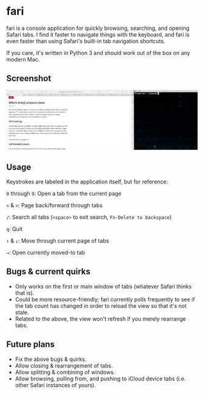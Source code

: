 # fari

fari is a console application for quickly browsing, searching, and opening Safari tabs. I find it faster to navigate things with the keyboard, and fari is even faster than using Safari's built-in tab navigation shortcuts. 

If you care, it's written in Python 3 and should work out of the box on any modern Mac. 

## Screenshot

![](fari.gif)

## Usage

Keystrokes are labeled in the application itself, but for reference: 

`0` through `9`: Open a tab from the current page

`<` & `>`: Page back/forward through tabs

`/`: Search all tabs (`<space>` to exit search, `Fn-Delete to backspace`)

`q`: Quit

`↑` & `↓`: Move through current page of tabs

`→`: Open currently moved-to tab

## Bugs & current quirks

- Only works on the first or main window of tabs (whatever Safari thinks that is). 
- Could be more resource-friendly; fari currently polls frequently to see if the tab count has changed in order to reload the view so that it's not stale.
- Related to the above, the view won't refresh if you merely rearrange tabs. 

## Future plans

- Fix the above bugs & quirks.
- Allow closing & rearrangement of tabs.
- Allow splitting & combining of windows. 
- Allow browsing, pulling from, and pushing to iCloud device tabs (i.e. other Safari instances of yours). 